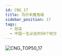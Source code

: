 ```yaml
---
id: CNG_17
title: 乌尔禾魔鬼城
sidebar_position: 17
tags:
  - 拾柒
  - 中国一生必去的50个地方
---
```

![CNG_TOP50_17](/img/love/CNG_TOP50/17.png)
